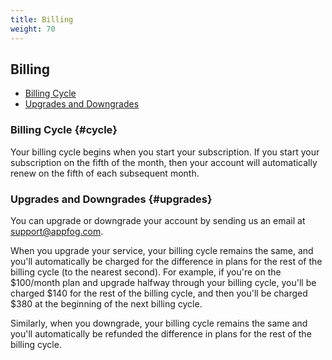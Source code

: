 ```yaml
---
title: Billing
weight: 70
---
```


## Billing

* [Billing Cycle](#cycle)
* [Upgrades and Downgrades](#upgrades)

### Billing Cycle {#cycle}

Your billing cycle begins when you start your subscription. If you start your subscription on the fifth of the month, then your account will automatically renew on the fifth of each subsequent month.

### Upgrades and Downgrades {#upgrades}

You can upgrade or downgrade your account by sending us an email at [support@appfog.com](mailto:support@appfog.com).

When you upgrade your service, your billing cycle remains the same, and you'll automatically be charged for the difference in plans for the rest of the billing cycle (to the nearest second). For example, if you're on the $100/month plan and upgrade halfway through your billing cycle, you'll be charged $140 for the rest of the billing cycle, and then you'll be charged $380 at the beginning of the next billing cycle.

Similarly, when you downgrade, your billing cycle remains the same and you'll automatically be refunded the difference in plans for the rest of the billing cycle. 
